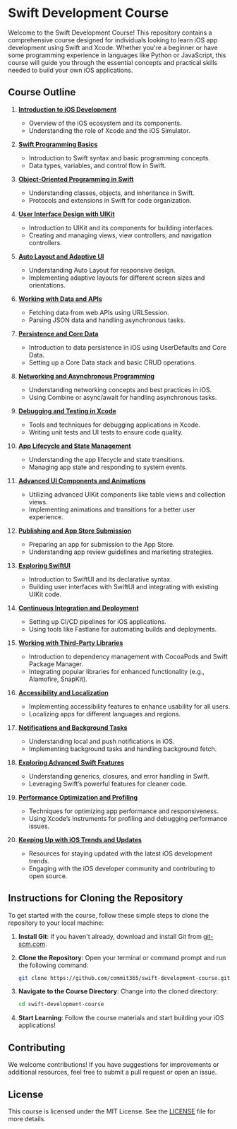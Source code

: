 # Swift Development Course

Welcome to the Swift Development Course! This repository contains a comprehensive course designed for individuals looking to learn iOS app development using Swift and Xcode. Whether you're a beginner or have some programming experience in languages like Python or JavaScript, this course will guide you through the essential concepts and practical skills needed to build your own iOS applications.

## Course Outline

1. [**Introduction to iOS Development**](Lessons/01-Introduction-to-iOS-Development.md)
   - Overview of the iOS ecosystem and its components.
   - Understanding the role of Xcode and the iOS Simulator.

2. [**Swift Programming Basics**](Lessons/02-Swift-Programming-Basics.md)
   - Introduction to Swift syntax and basic programming concepts.
   - Data types, variables, and control flow in Swift.

3. [**Object-Oriented Programming in Swift**](Lessons/03-Object-Oriented-Programming-in-Swift.md)
   - Understanding classes, objects, and inheritance in Swift.
   - Protocols and extensions in Swift for code organization.

4. [**User Interface Design with UIKit**](Lessons/04-User-Interface-Design-with-UIKit.md)
   - Introduction to UIKit and its components for building interfaces.
   - Creating and managing views, view controllers, and navigation controllers.

5. [**Auto Layout and Adaptive UI**](Lessons/05-Auto-Layout-and-Adaptive-UI.md)
   - Understanding Auto Layout for responsive design.
   - Implementing adaptive layouts for different screen sizes and orientations.

6. [**Working with Data and APIs**](Lessons/06-Working-with-Data-and-APIs.md)
   - Fetching data from web APIs using URLSession.
   - Parsing JSON data and handling asynchronous tasks.

7. [**Persistence and Core Data**](Lessons/07-Persistence-and-Core-Data.md)
   - Introduction to data persistence in iOS using UserDefaults and Core Data.
   - Setting up a Core Data stack and basic CRUD operations.

8. [**Networking and Asynchronous Programming**](Lessons/08-Networking-and-Asynchronous-Programming.md)
   - Understanding networking concepts and best practices in iOS.
   - Using Combine or async/await for handling asynchronous tasks.

9. [**Debugging and Testing in Xcode**](Lessons/09-Debugging-and-Testing-in-Xcode.md)
   - Tools and techniques for debugging applications in Xcode.
   - Writing unit tests and UI tests to ensure code quality.

10. [**App Lifecycle and State Management**](Lessons/10-App-Lifecycle-and-State-Management.md)
    - Understanding the app lifecycle and state transitions.
    - Managing app state and responding to system events.

11. [**Advanced UI Components and Animations**](Lessons/11-Advanced-UI-Components-and-Animations.md)
    - Utilizing advanced UIKit components like table views and collection views.
    - Implementing animations and transitions for a better user experience.

12. [**Publishing and App Store Submission**](Lessons/12-Publishing-and-App-Store-Submission.md)
    - Preparing an app for submission to the App Store.
    - Understanding app review guidelines and marketing strategies.

13. [**Exploring SwiftUI**](Lessons/13-Exploring-SwiftUI.md)
    - Introduction to SwiftUI and its declarative syntax.
    - Building user interfaces with SwiftUI and integrating with existing UIKit code.

14. [**Continuous Integration and Deployment**](Lessons/14-Continuous-Integration-and-Deployment.md)
    - Setting up CI/CD pipelines for iOS applications.
    - Using tools like Fastlane for automating builds and deployments.

15. [**Working with Third-Party Libraries**](Lessons/15-Working-with-Third-Party-Libraries.md)
    - Introduction to dependency management with CocoaPods and Swift Package Manager.
    - Integrating popular libraries for enhanced functionality (e.g., Alamofire, SnapKit).

16. [**Accessibility and Localization**](Lessons/16-Accessibility-and-Localization.md)
    - Implementing accessibility features to enhance usability for all users.
    - Localizing apps for different languages and regions.

17. [**Notifications and Background Tasks**](Lessons/17-Notifications-and-Background-Tasks.md)
    - Understanding local and push notifications in iOS.
    - Implementing background tasks and handling background fetch.

18. [**Exploring Advanced Swift Features**](Lessons/18-Exploring-Advanced-Swift-Features.md)
    - Understanding generics, closures, and error handling in Swift.
    - Leveraging Swift’s powerful features for cleaner code.

19. [**Performance Optimization and Profiling**](Lessons/19-Performance-Optimization-and-Profiling.md)
    - Techniques for optimizing app performance and responsiveness.
    - Using Xcode’s Instruments for profiling and debugging performance issues.

20. [**Keeping Up with iOS Trends and Updates**](Lessons/20-Keeping-Up-with-iOS-Trends-and-Updates.md)
    - Resources for staying updated with the latest iOS development trends.
    - Engaging with the iOS developer community and contributing to open source.

## Instructions for Cloning the Repository

To get started with the course, follow these simple steps to clone the repository to your local machine:

1. **Install Git**: If you haven't already, download and install Git from [git-scm.com](https://git-scm.com/).

2. **Clone the Repository**: Open your terminal or command prompt and run the following command:

   ```bash
   git clone https://github.com/commit365/swift-development-course.git
   ```

3. **Navigate to the Course Directory**: Change into the cloned directory:

   ```bash
   cd swift-development-course
   ```

4. **Start Learning**: Follow the course materials and start building your iOS applications!

## Contributing

We welcome contributions! If you have suggestions for improvements or additional resources, feel free to submit a pull request or open an issue.

## License

This course is licensed under the MIT License. See the [LICENSE](LICENSE) file for more details.
